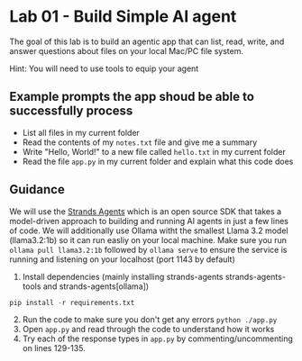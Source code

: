 # Lab 01 - Build Simple AI agent
The goal of this lab is to build an agentic app that can list, read, write, and answer questions about files on your local Mac/PC file system.

Hint: You will need to use tools to equip your agent

## Example prompts the app shoud be able to successfully process
- List all files in my current folder
- Read the contents of my `notes.txt` file and give me a summary
- Write "Hello, World!" to a new file called `hello.txt` in my current folder
- Read the file `app.py` in my current folder and explain what this code does

## Guidance

We will use the [Strands Agents](https://strandsagents.com/latest/) which is an open source SDK that takes a model-driven approach to building and running AI agents in just a few lines of code. We will additionally use Ollama witht the smallest Llama 3.2 model (llama3.2:1b) so it can run easliy on your local machine. Make sure you run `ollama pull llama3.2:1b` followed by `ollama serve` to ensure the service is running and listening on your localhost (port 1143 by default)

1. Install dependencies (mainly installing strands-agents strands-agents-tools and strands-agents[ollama])

```python
pip install -r requirements.txt
```

2. Run the code to make sure you don't get any errors `python ./app.py`
3. Open `app.py` and read through the code to understand how it works
4. Try each of the response types in `app.py` by commenting/uncommenting  on lines 129-135.